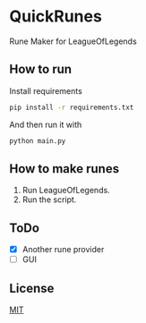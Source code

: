 # QuickRunes

Rune Maker for LeagueOfLegends

## How to run

Install requirements

```bash
pip install -r requirements.txt
```

And then run it with

```bash
python main.py
```

## How to make runes

1. Run LeagueOfLegends.
2. Run the script.

## ToDo
- [x] Another rune provider
- [ ] GUI

## License
[MIT](https://choosealicense.com/licenses/mit/)
